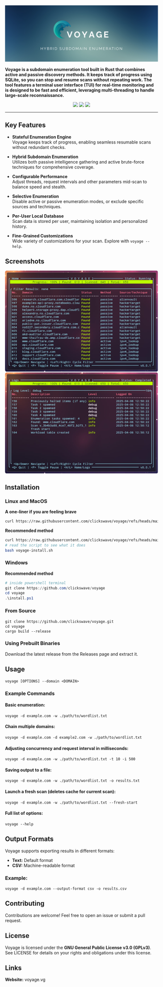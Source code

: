 ![Voyage](https://github.com/clickswave/voyage/blob/main/static/readme-cover.png?raw=true)

**Voyage is a subdomain enumeration tool built in Rust that combines active and passive discovery methods. It keeps track of progress using SQLite, so you can stop and resume scans without repeating work. The tool features a terminal user interface (TUI) for real-time monitoring and is designed to be fast and efficient, leveraging multi-threading to handle large-scale reconnaissance.**

<p align="center">
<a>
<img src="https://img.shields.io/badge/Language-Rust-%23B7410E.svg?style=for-the-badge&logo=rust&logoColor=white">
</a>
<a>
<img src="https://img.shields.io/badge/OS-WINDOWS%20%7C%20MAC%20%7C%20LINUX-2ECC71?style=for-the-badge&logo=databricks&logoColor=white&labelColor=555555">
</a>
<a href="https://discord.gg/QMuyWSY5sa?utm_source=github&utm_medium=web">
<img src="https://img.shields.io/badge/COMMUNITY-DISCORD-%235865F2.svg?style=for-the-badge&logo=discord&logoColor=white">
</a>
</p>
<hr>

## Key Features

- **Stateful Enumeration Engine**  
  Voyage keeps track of progress, enabling seamless resumable scans without redundant checks.

- **Hybrid Subdomain Enumeration**  
  Utilizes both passive intelligence gathering and active brute-force techniques for comprehensive coverage.

- **Configurable Performance**  
  Adjust threads, request intervals and other parameters mid-scan to balance speed and stealth.

- **Selective Enumeration**  
  Disable active or passive enumeration modes, or exclude specific sources and techniques.

- **Per-User Local Database**  
  Scan data is stored per user, maintaining isolation and personalized history.

- **Fine-Grained Customizations**  
  Wide variety of customizations for your scan. Explore with `voyage --help`.


## Screenshots
![Screenshot 1](https://github.com/clickswave/voyage/blob/main/static/voyage-ss1.png?raw=true)
![Screenshot 2](https://github.com/clickswave/voyage/blob/main/static/voyage-ss2.png?raw=true)

## Installation

### Linux and MacOS
**A one-liner if you are feeling brave**
```bash
curl https://raw.githubusercontent.com/clickswave/voyage/refs/heads/main/install.sh | bash
```
**Recommended method**
```bash
curl https://raw.githubusercontent.com/clickswave/voyage/refs/heads/main/install.sh -o voyage-install.sh
# read the script to see what it does
bash voyage-install.sh
```

### Windows
**Recommended method**
```powershell
# inside powershell terminal
git clone https://github.com/clickswave/voyage
cd voyage
.\install.ps1
```

### From Source

```
git clone https://github.com/clickswave/voyage.git
cd voyage
cargo build --release
```

### Using Prebuilt Binaries

Download the latest release from the Releases page and extract it.

## Usage

```
voyage [OPTIONS] --domain <DOMAIN>
```

### Example Commands

#### Basic enumeration:
```
voyage -d example.com -w ./path/to/wordlist.txt
```

#### Chain multiple domains:
```
voyage -d example.com -d example2.com -w ./path/to/wordlist.txt
```

#### Adjusting concurrency and request interval in milliseconds:
```
voyage -d example.com -w ./path/to/wordlist.txt -t 10 -i 500 
```

#### Saving output to a file:
```
voyage -d example.com -w ./path/to/wordlist.txt -o results.txt
```

#### Launch a fresh scan (deletes cache for current scan):
```
voyage -d example.com -w ./path/to/wordlist.txt --fresh-start
```

#### Full list of options:
```
voyage --help
```

## Output Formats

Voyage supports exporting results in different formats:
* **Text:** Default format
* **CSV:** Machine-readable format

### Example:

```
voyage -d example.com --output-format csv -o results.csv
```

## Contributing

Contributions are welcome! Feel free to open an issue or submit a pull request.

## License

Voyage is licensed under the **GNU General Public License v3.0 (GPLv3)**. See LICENSE for details on your rights and obligations under this license.

## Links

**Website:** voyage.vg

